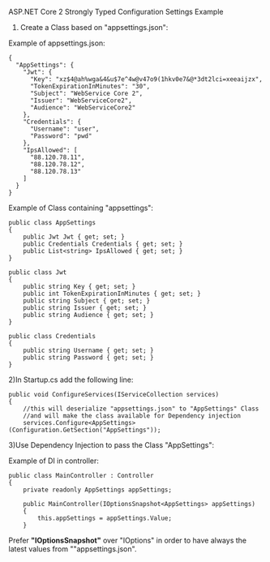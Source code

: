 ASP.NET Core 2 Strongly Typed Configuration Settings Example

1) Create a Class based on "appsettings.json":

Example of appsettings.json:

	{
	  "AppSettings": {
		"Jwt": {
		  "Key": "xz$4@ah%wga&4&u$7e^4w@v47o9(1hkv0e7&@*3dt2lci=xeeaijzx",
		  "TokenExpirationInMinutes": "30",
		  "Subject": "WebService Core 2",
		  "Issuer": "WebServiceCore2",
		  "Audience": "WebServiceCore2"
		},
		"Credentials": {
		  "Username": "user",
		  "Password": "pwd"
		},
		"IpsAllowed": [
		  "88.120.78.11",
		  "88.120.78.12",
		  "88.120.78.13"
		]
	  }
	}

Example of Class containing "appsettings":

	public class AppSettings
	{
		public Jwt Jwt { get; set; }
		public Credentials Credentials { get; set; }
		public List<string> IpsAllowed { get; set; }
	}

	public class Jwt
	{
		public string Key { get; set; }
		public int TokenExpirationInMinutes { get; set; }
		public string Subject { get; set; }
		public string Issuer { get; set; }
		public string Audience { get; set; }
	}

	public class Credentials
	{
		public string Username { get; set; }
		public string Password { get; set; }
	}

2)In Startup.cs add the following line:

	public void ConfigureServices(IServiceCollection services)
	{
		//this will deserialize "appsettings.json" to "AppSettings" Class
		//and will make the class available for Dependency injection
		services.Configure<AppSettings>(Configuration.GetSection("AppSettings"));
				
	
3)Use Dependency Injection to pass the Class "AppSettings":

Example of DI in controller:

	public class MainController : Controller
	{
		private readonly AppSettings appSettings;
		
		public MainController(IOptionsSnapshot<AppSettings> appSettings)
		{
			this.appSettings = appSettings.Value;
		}

Prefer **"IOptionsSnapshot"** over "IOptions" in order to have always the
latest values from ""appsettings.json".

